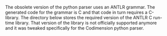 The obsolete version of the python parser uses an ANTLR grammar. The generated
code for the grammar is C and that code in turn requires a C-library.
The directory below stores the required version of the ANTLR C run-time library.
That version of the library is not officially supported anymore and it was tweaked
specifically for the Codimension python parser.
